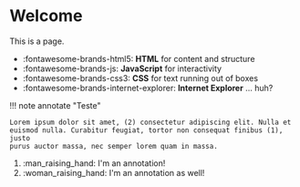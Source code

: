 # Welcome 

This is a page.

<div class="grid cards" markdown>

- :fontawesome-brands-html5: __HTML__ for content and structure
- :fontawesome-brands-js: __JavaScript__ for interactivity
- :fontawesome-brands-css3: __CSS__ for text running out of boxes
- :fontawesome-brands-internet-explorer: __Internet Explorer__ ... huh?

</div>

!!! note annotate "Teste"

    Lorem ipsum dolor sit amet, (2) consectetur adipiscing elit. Nulla et
    euismod nulla. Curabitur feugiat, tortor non consequat finibus (1), justo
    purus auctor massa, nec semper lorem quam in massa.

1.  :man_raising_hand: I'm an annotation!
2.  :woman_raising_hand: I'm an annotation as well!
